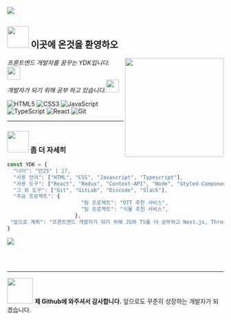 <img src="https://capsule-render.vercel.app/api?type=slice&color=auto&height=200&section=header&text=YDK&fontSize=90" />

<h2><img src="https://media3.giphy.com/media/JjA581MMGnduWLG9it/giphy.gif" width="50"> 이곳에 온것을 환영하오 </h2>
<img align='right' src="https://media.giphy.com/media/GHnWHEfZMYiL0YZg7I/giphy.gif" width="230">
<p><em> 프론트엔드 개발자를 꿈꾸는 YDK입니다. <img src="https://media.giphy.com/media/ytVMvFv5scLwDhTLal/giphy.gif" width="30"></br>개발자가 되기 위해
공부 하고 있습니다.<img src="https://media.giphy.com/media/WUlplcMpOCEmTGBtBW/giphy.gif" width="30"> 
</em></p>

![HTML5](https://img.shields.io/badge/-HTML5-F05032?style=for-the-badge&logo=html5&logoColor=ffffff)
![CSS3](https://img.shields.io/badge/-CSS3-007ACC?style=for-the-badge&logo=css3)
![JavaScript](https://img.shields.io/badge/-JavaScript-%23F7DF1C?style=for-the-badge&logo=javascript&logoColor=000000&labelColor=%23F7DF1C&color=%23FFCE5A)
![TypeScript](https://img.shields.io/badge/-TypeScript-007ACC?style=for-the-badge&logo=typescript&logoColor=white)
![React](https://img.shields.io/badge/-React-222222?style=for-the-badge&logo=react)
![Git](https://img.shields.io/badge/-Git-F05032?style=for-the-badge&logo=git&logoColor=ffffff)

<!--![Node](https://img.shields.io/badge/-Nodejs-43853d?style=for-the-badge&logo=Node.js&logoColor=white)-->

---

### <img src="https://media.giphy.com/media/Y8OgZHHIxCNy2ElYX1/giphy.gif" width="50"> 좀 더 자세히

```javascript
const YDK = {
  "나이": "만25" | 27,
  "사용 언어": ["HTML", "CSS", "Javascript", "Typescript"],
  "사용 도구": ["React", "Redux", "Context-API", "Node", "Styled-Components", "Tailwind CSS"],
  "그 외 도구": ["Git", "GitLab", "Discode", "Slack"],
  "주요 프로젝트": {
                        "팀 프로젝트": "OTT 추천 서비스",
                        "팀 프로젝트": "식물 추천 서비스",
                      },
 "앞으로 계획": "프론트엔드 개발자가 되기 위해 JS와 TS를 더 공부하고 Next.js, Three.js 등을 공부할 예정"
}
```


<img src="https://github-readme-stats.vercel.app/api/top-langs/?username=ydk1204&layout=compact&hide=jupyter%20notebook">

<br><br>

---

<img src="https://media.giphy.com/media/ibbqE5ZiITkxKmTc2D/giphy.gif" width="60"> <b>제 Github에 와주셔서 감사합니다.</b> 앞으로도 꾸준히 성장하는 개발자가 되겠습니다.

